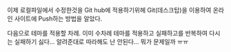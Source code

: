 이제 로컬파일에서 수정한것을 Git hub에 적용하기위헤 Git(데스크탑)을 이용하여 
온라인 사이트에 Push하는 방법을 알았다.

다음으로 테마를 적용할 차례.
이미 수차례 테마를 적용하고 실패하고를 반복하여 다시는 실패하기 싫다... 
알려준대로 따라해도 난 안된다... 뭐가 문제일까 ㅠㅠ